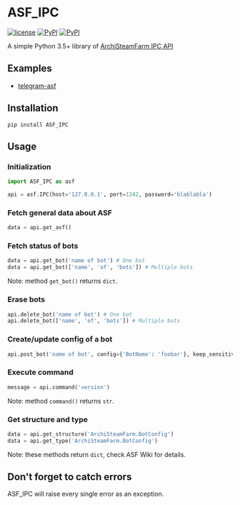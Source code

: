 # ASF_IPC

[![license](https://img.shields.io/github/license/deluxghost/ASF_IPC.svg?style=flat-square)](https://github.com/deluxghost/ASF_IPC/blob/master/LICENSE)
[![PyPI](https://img.shields.io/badge/Python-3-blue.svg?style=flat-square)](https://pypi.python.org/pypi/ASF-IPC)
[![PyPI](https://img.shields.io/pypi/v/ASF-IPC.svg?style=flat-square)](https://pypi.python.org/pypi/ASF-IPC)

A simple Python 3.5+ library of [ArchiSteamFarm IPC API](https://github.com/JustArchi/ArchiSteamFarm/wiki/IPC)

## Examples

* [telegram-asf](https://github.com/deluxghost/telegram-asf)

## Installation

```shell
pip install ASF_IPC
```

## Usage

### Initialization

```python
import ASF_IPC as asf

api = asf.IPC(host='127.0.0.1', port=1242, password='blablabla')
```

### Fetch general data about ASF

```python
data = api.get_asf()
```

### Fetch status of bots

```python
data = api.get_bot('name of bot') # One bot
data = api.get_bot(['name', 'of', 'bots']) # Multiple bots
```

Note: method `get_bot()` returns `dict`.

### Erase bots

```python
api.delete_bot('name of bot') # One bot
api.delete_bot(['name', 'of', 'bots']) # Multiple bots
```

### Create/update config of a bot

```python
api.post_bot('name of bot', config={'BotName': 'foobar'}, keep_sensitive=True)
```

### Execute command

```python
message = api.command('version')
```

Note: method `command()` returns `str`.

### Get structure and type

```python
data = api.get_structure('ArchiSteamFarm.BotConfig')
data = api.get_type('ArchiSteamFarm.BotConfig')
```

Note: these methods return `dict`, check ASF Wiki for details.

## Don't forget to catch errors

ASF_IPC will raise every single error as an exception.
